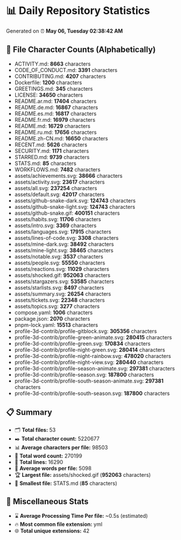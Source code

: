 # 📊 Daily Repository Statistics
Generated on ⏰ **May 06, Tuesday 02:38:42 AM**

## 📂 File Character Counts (Alphabetically)
- ACTIVITY.md: **8663** characters
- CODE_OF_CONDUCT.md: **3391** characters
- CONTRIBUTING.md: **4207** characters
- Dockerfile: **1200** characters
- GREETINGS.md: **345** characters
- LICENSE: **34650** characters
- README.ar.md: **17404** characters
- README.de.md: **16867** characters
- README.es.md: **16817** characters
- README.fr.md: **16979** characters
- README.md: **16729** characters
- README.ru.md: **17656** characters
- README.zh-CN.md: **16650** characters
- RECENT.md: **5626** characters
- SECURITY.md: **1171** characters
- STARRED.md: **9739** characters
- STATS.md: **85** characters
- WORKFLOWS.md: **7482** characters
- assets/achievements.svg: **38666** characters
- assets/activity.svg: **23617** characters
- assets/all.svg: **237254** characters
- assets/default.svg: **42017** characters
- assets/github-snake-dark.svg: **124743** characters
- assets/github-snake-light.svg: **124743** characters
- assets/github-snake.gif: **400151** characters
- assets/habits.svg: **11706** characters
- assets/intro.svg: **3369** characters
- assets/languages.svg: **17915** characters
- assets/lines-of-code.svg: **3308** characters
- assets/mine-dark.svg: **38492** characters
- assets/mine-light.svg: **38465** characters
- assets/notable.svg: **3537** characters
- assets/people.svg: **55550** characters
- assets/reactions.svg: **11029** characters
- assets/shocked.gif: **952063** characters
- assets/stargazers.svg: **53585** characters
- assets/starlists.svg: **8497** characters
- assets/summary.svg: **26254** characters
- assets/tickets.svg: **22348** characters
- assets/topics.svg: **3277** characters
- compose.yaml: **1006** characters
- package.json: **2070** characters
- pnpm-lock.yaml: **15513** characters
- profile-3d-contrib/profile-gitblock.svg: **305356** characters
- profile-3d-contrib/profile-green-animate.svg: **280415** characters
- profile-3d-contrib/profile-green.svg: **170834** characters
- profile-3d-contrib/profile-night-green.svg: **280414** characters
- profile-3d-contrib/profile-night-rainbow.svg: **478020** characters
- profile-3d-contrib/profile-night-view.svg: **280440** characters
- profile-3d-contrib/profile-season-animate.svg: **297381** characters
- profile-3d-contrib/profile-season.svg: **187800** characters
- profile-3d-contrib/profile-south-season-animate.svg: **297381** characters
- profile-3d-contrib/profile-south-season.svg: **187800** characters

## 📋 Summary
- 🗂️ **Total files:** 53
- ✒️ **Total character count:** 5220677
- 📊 **Average characters per file:** 98503
- 📝 **Total word count:** 270199
- 🧾 **Total lines:** 16290
- 📐 **Average words per file:** 5098
- 🏆 **Largest file:** assets/shocked.gif (**952063** characters)
- 🥉 **Smallest file:** STATS.md (**85** characters)

## 🌟 Miscellaneous Stats
- ⌛ **Average Processing Time Per file:** ~0.5s (estimated)
- 🔥 **Most common file extension:** yml
- 🌐 **Total unique extensions:** 42
